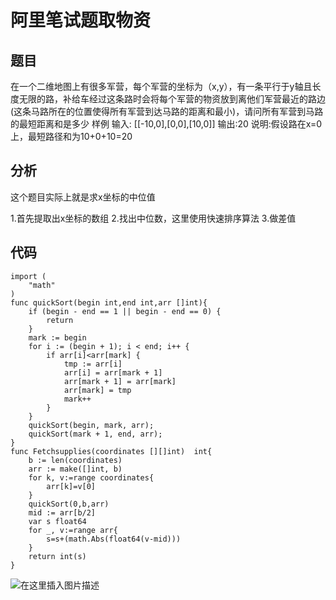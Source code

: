 #

# 阿里笔试题取物资

## 题目

在一个二维地图上有很多军营，每个军营的坐标为（x,y），有一条平行于y轴且长度无限的路，补给车经过这条路时会将每个军营的物资放到离他们军营最近的路边(这条马路所在的位置使得所有军营到达马路的距离和最小)，请问所有军营到马路的最短距离和是多少
样例
输入:
[[-10,0],[0,0],[10,0]]
输出:20
说明:假设路在x=0上，最短路径和为10+0+10=20

## 分析
这个题目实际上就是求x坐标的中位值

1.首先提取出x坐标的数组
2.找出中位数，这里使用快速排序算法
3.做差值

## 代码
```
import (
	"math"
)
func quickSort(begin int,end int,arr []int){
	if (begin - end == 1 || begin - end == 0) {
		return
	}
	mark := begin
	for i := (begin + 1); i < end; i++ {
		if arr[i]<arr[mark] {
			tmp := arr[i]
			arr[i] = arr[mark + 1]
			arr[mark + 1] = arr[mark]
			arr[mark] = tmp
			mark++
		}
	}
	quickSort(begin, mark, arr);
	quickSort(mark + 1, end, arr);
}
func Fetchsupplies(coordinates [][]int)  int{
	b := len(coordinates)
	arr := make([]int, b)
	for k, v:=range coordinates{
		arr[k]=v[0]
	}
	quickSort(0,b,arr)
	mid := arr[b/2]
	var s float64
	for _, v:=range arr{
		s=s+(math.Abs(float64(v-mid)))
	}
	return int(s)
}
```
![在这里插入图片描述](https://img-blog.csdnimg.cn/20200513183812862.png?x-oss-process=image/watermark,type_ZmFuZ3poZW5naGVpdGk,shadow_10,text_aHR0cHM6Ly9ibG9nLmNzZG4ubmV0L3FxXzMzMzk0MzIx,size_16,color_FFFFFF,t_70)
